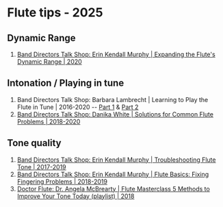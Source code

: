 # Flute tips - 2025

## Dynamic Range

1. [Band Directors Talk Shop: Erin Kendall Murphy | Expanding the Flute's Dynamic Range | 2020](https://banddirectorstalkshop.com/expanding-the-flutes-dynamic-range/)


## Intonation / Playing in tune

1. Band Directors Talk Shop: Barbara Lambrecht | Learning to Play the Flute in Tune | 2016-2020 -- 
   [Part 1](https://banddirectorstalkshop.com/learning-to-play-the-flute-in-tune-part-1-2/) &
   [Part 2](https://banddirectorstalkshop.com/learning-to-play-the-flute-in-tune-part-1/)
1. [Band Directors Talk Shop: Danika White | Solutions for Common Flute Problems | 2018-2020](https://banddirectorstalkshop.com/solutions-for-common-flute-problems/)


## Tone quality

1. [Band Directors Talk Shop: Erin Kendall Murphy | Troubleshooting Flute Tone | 2017-2019](https://banddirectorstalkshop.com/troubleshooting-flute-tone/)
1. [Band Directors Talk Shop: Erin Kendall Murphy | Flute Basics: Fixing Fingering Problems | 2018-2019](https://banddirectorstalkshop.com/flute-basics-fixing-fingering-problems/)
1. [Doctor Flute: Dr. Angela McBrearty | Flute Masterclass 5 Methods to Improve Your Tone Today (playlist) | 2018](https://www.youtube.com/playlist?list=PLyAvGjkONBvXYZR2zGyrcFLOE20ibF7j3)


